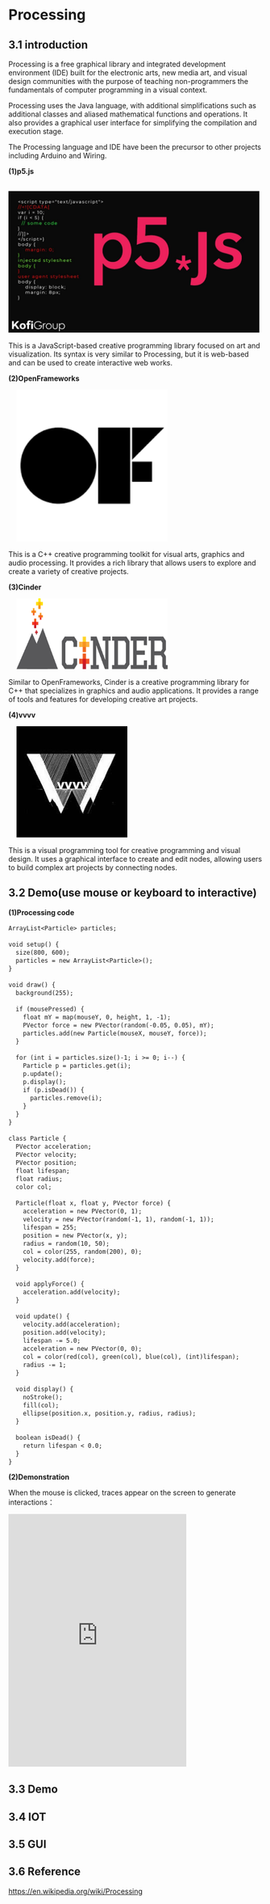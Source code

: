 # Processing
## 3.1  introduction

Processing is a free graphical library and integrated development environment (IDE) built for the electronic arts, new media art, and visual design communities with the purpose of teaching non-programmers the fundamentals of computer programming in a visual context.

Processing uses the Java language, with additional simplifications such as additional classes and aliased mathematical functions and operations. It also provides a graphical user interface for simplifying the compilation and execution stage.

The Processing language and IDE have been the precursor to other projects including Arduino and Wiring.

**(1)p5.js**

<div class="center">
    <img src="https://github.com/aooazja/2023zjude-zja/blob/main/IMG/p5js.jpg"  width="300"height="280">
</div>

This is a JavaScript-based creative programming library focused on art and visualization. Its syntax is very similar to Processing, but it is web-based and can be used to create interactive web works.



**(2)OpenFrameworks**

<div class="center">
    <img src="https://github.com/aooazja/2023zjude-zja/blob/main/IMG/of.png"  width="300" height="300">
</div>

This is a C++ creative programming toolkit for visual arts, graphics and audio processing. It provides a rich library that allows users to explore and create a variety of creative projects.


**(3)Cinder**

<div class="center">
    <img src="https://github.com/aooazja/2023zjude-zja/blob/main/IMG/cinder.png"   width="300" height="140">
</div>

Similar to OpenFrameworks, Cinder is a creative programming library for C++ that specializes in graphics and audio applications. It provides a range of tools and features for developing creative art projects.

**(4)vvvv**

<div class="center">
    <img src="https://github.com/aooazja/2023zjude-zja/blob/main/IMG/vvvv.jpg"  width="250"height="220">
</div>

This is a visual programming tool for creative programming and visual design. It uses a graphical interface to create and edit nodes, allowing users to build complex art projects by connecting nodes.
## 3.2 Demo(use mouse or keyboard to interactive)

**(1)Processing code**

```
ArrayList<Particle> particles;

void setup() {
  size(800, 600);
  particles = new ArrayList<Particle>();
}

void draw() {
  background(255);
  
  if (mousePressed) {
    float mY = map(mouseY, 0, height, 1, -1);
    PVector force = new PVector(random(-0.05, 0.05), mY);
    particles.add(new Particle(mouseX, mouseY, force));
  }
  
  for (int i = particles.size()-1; i >= 0; i--) {
    Particle p = particles.get(i);
    p.update();
    p.display();
    if (p.isDead()) {
      particles.remove(i);
    }
  }
}

class Particle {
  PVector acceleration;
  PVector velocity;
  PVector position;
  float lifespan;
  float radius;
  color col;
  
  Particle(float x, float y, PVector force) {
    acceleration = new PVector(0, 1);
    velocity = new PVector(random(-1, 1), random(-1, 1));
    lifespan = 255;
    position = new PVector(x, y);
    radius = random(10, 50);
    col = color(255, random(200), 0);
    velocity.add(force);
  }
  
  void applyForce() {
    acceleration.add(velocity);
  }
  
  void update() {
    velocity.add(acceleration);
    position.add(velocity);
    lifespan -= 5.0;
    acceleration = new PVector(0, 0);
    col = color(red(col), green(col), blue(col), (int)lifespan);
    radius -= 1;
  }
  
  void display() {
    noStroke();
    fill(col);
    ellipse(position.x, position.y, radius, radius);
  }
  
  boolean isDead() {
    return lifespan < 0.0;
  }
}
```
**(2)Demonstration**

When the mouse is clicked, traces appear on the screen to generate interactions：

<iframe style="width:70%;" height=500 src="https://www.bilibili.com/video/BV1hH4y1176L/?vd_source=2401c15cc3a81cfb2753e3ea23639e6a" frameborder="0" allow="accelerometer; autoplay; clipboard-write; encrypted-media; gyroscope; picture-in-picture; web-share" allowfullscreen></iframe>

## 3.3 Demo

## 3.4 IOT

## 3.5 GUI

## 3.6 Reference

https://en.wikipedia.org/wiki/Processing
